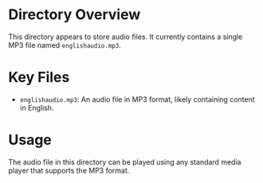 # Directory Overview

This directory appears to store audio files. It currently contains a single MP3 file named `englishaudio.mp3`.

# Key Files

*   `englishaudio.mp3`: An audio file in MP3 format, likely containing content in English.

# Usage

The audio file in this directory can be played using any standard media player that supports the MP3 format.
